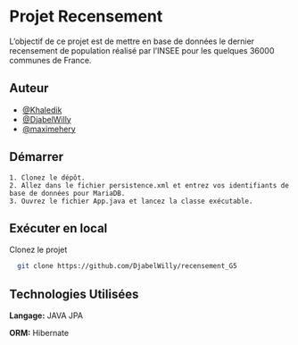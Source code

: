 # Projet Recensement

L’objectif de ce projet est de mettre en base de données le dernier recensement de population réalisé par l’INSEE pour les quelques 36000 communes de France.

## Auteur

- [@Khaledik](https://github.com/Khaledik)
- [@DjabelWilly](https://github.com/DjabelWilly)
- [@maximehery](https://github.com/maximehery)


## Démarrer

    1. Clonez le dépôt.
    2. Allez dans le fichier persistence.xml et entrez vos identifiants de base de données pour MariaDB.
    3. Ouvrez le fichier App.java et lancez la classe exécutable.

## Exécuter en local

Clonez le projet

```bash
  git clone https://github.com/DjabelWilly/recensement_G5
```


## Technologies Utilisées

**Langage:** JAVA JPA

**ORM:** Hibernate


